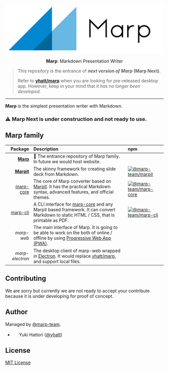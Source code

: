 <div align="center">
  <p>
    <img src="marp.png" alt="Marp" width="500" />
  </p>
  <p>
    <strong>Marp</strong>: Markdown Presentation Writer
  </p>
</div>

> This repository is the entrance of **_next version of Marp_ (Marp Next)**.
>
> Refer to **[yhatt/marp]** when you are looking for pre-released desktop app. However, keep in your mind that _it has no longer been developed_.

---

**Marp** is the simplest presentation writer with Markdown.

### :warning: Marp Next is under construction and not ready to use.

## Marp family

|              Package | Description                                                                                                                             | npm                                                                                                                                                    |
| -------------------: | :-------------------------------------------------------------------------------------------------------------------------------------- | :----------------------------------------------------------------------------------------------------------------------------------------------------- |
|     **[Marp][marp]** | 🚪 The entrance repository of Marp family. In future we would host website.                                                             |                                                                                                                                                        |
| **[Marpit][marpit]** | The skinny framework for creating slide deck from Markdown.                                                                             | [![@marp-team/marpit](https://img.shields.io/npm/v/@marp-team/marpit.svg?style=flat-square)](https://www.npmjs.com/package/@marp-team/marpit)          |
|          [marp-core] | The core of Marp converter based on [Marpit][marpit]. It has the practical Markdown syntax, advanced features, and official themes.     | [![@marp-team/marp-core](https://img.shields.io/npm/v/@marp-team/marp-core.svg?style=flat-square)](https://www.npmjs.com/package/@marp-team/marp-core) |
|           [marp-cli] | A CLI interface for [marp-core] and any Marpit based framework. It can convert Markdown to static HTML / CSS, that is printable as PDF. | [![@marp-team/marp-cli](https://img.shields.io/npm/v/@marp-team/marp-cli.svg?style=flat-square)](https://www.npmjs.com/package/@marp-team/marp-cli)    |
|           _marp-web_ | The main interface of Marp. It is going to be able to work on the both of online / offline by using [Progressive Web App (PWA)][pwa].   |                                                                                                                                                        |
|      _marp-electron_ | The desktop client of marp-web wrapped in [Electron]. It would replace [yhatt/marp], and support local files.                           |                                                                                                                                                        |

[yhatt/marp]: https://github.com/yhatt/marp
[marp]: https://github.com/marp-team/marp
[marpit]: https://github.com/marp-team/marpit
[marp-core]: https://github.com/marp-team/marp-core
[marp-cli]: https://github.com/marp-team/marp-cli
[pwa]: https://en.wikipedia.org/wiki/Progressive_Web_Apps
[electron]: https://electronjs.org/

## Contributing

We are sorry but currently we are not ready to accept your contribute because it is under developing for proof of concept.

## Author

Managed by [@marp-team](https://github.com/marp-team).

- <img src="https://github.com/yhatt.png" width="16" height="16"/> Yuki Hattori ([@yhatt](https://github.com/yhatt))

## License

[MIT License](LICENSE)
